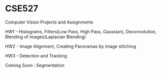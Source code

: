 # CSE527
Computer Vision Projects and Assignments

HW1 - Histograms, Filters(Low Pass, High Pass, Gaussian), Deconvolution, Blending of images(Laplacian Blending)

HW2 - Image Alignment, Creating Panoramas by image stitching

HW3 - Detection and Tracking

Coming Soon : Segmentation
